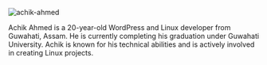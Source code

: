 ![achik-ahmed](https://github.com/user-attachments/assets/db1b18fc-93e5-4453-92e6-b35a8e6b2190)


Achik Ahmed is a 20-year-old WordPress and Linux developer from Guwahati, Assam. He is currently completing his graduation under Guwahati University. Achik is known for his technical abilities and is actively involved in creating Linux projects.
